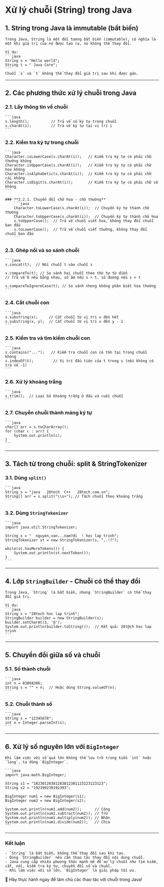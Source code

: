 # **Xử lý chuỗi (String) trong Java**

## **1. String trong Java là immutable (bất biến)**
	Trong Java, String là một đối tượng bất biến (immutable), có nghĩa là một khi giá trị của nó được tạo ra, nó không thể thay đổi.

	Ví dụ:
	```java
	String s = "Hello world";
	String t = " Java Core";
	```
	Chuỗi `s` và `t` không thể thay đổi giá trị sau khi được gán.

---
## **2. Các phương thức xử lý chuỗi trong Java**
### **2.1. Lấy thông tin về chuỗi**
	```java
	s.length();          // Trả về số ký tự trong chuỗi
	s.charAt(i);         // Trả về ký tự tại vị trí i
	```

### **2.2. Kiểm tra ký tự trong chuỗi**
	```java
	Character.isLowerCase(s.charAt(i));   // Kiểm tra ký tự có phải chữ thường không
	Character.isUpperCase(s.charAt(i));   // Kiểm tra ký tự có phải chữ hoa không
	Character.isAlphabetic(s.charAt(i));  // Kiểm tra ký tự có phải chữ cái không
	Character.isDigit(s.charAt(i));       // Kiểm tra ký tự có phải chữ số không
	```

	### **2.2.1. Chuyển đổi chữ hoa - chữ thường**
		```java
		Character.toLowerCase(s.charAt(i));  // Chuyển ký tự thành chữ thường
		Character.toUpperCase(s.charAt(i));  // Chuyển ký tự thành chữ hoa
		s.toUpperCase();  // Trả về chuỗi viết hoa, không thay đổi chuỗi ban đầu
		s.toLowerCase();  // Trả về chuỗi viết thường, không thay đổi chuỗi ban đầu
		```

### **2.3. Ghép nối và so sánh chuỗi**
	```java
	s.concat(t);  // Nối chuỗi t vào chuỗi s

	s.compareTo(t); // So sánh hai chuỗi theo thứ tự từ điển
	// Trả về 0 nếu bằng nhau, số âm nếu s < t, số dương nếu s > t

	s.compareToIgnoreCase(t); // So sánh nhưng không phân biệt hoa thường
	```

### **2.4. Cắt chuỗi con**
	```java
	s.substring(x);     // Cắt chuỗi từ vị trí x đến hết
	s.substring(x, y);  // Cắt chuỗi từ vị trí x đến y - 1
	```

### **2.5. Kiểm tra và tìm kiếm chuỗi con**
	```java
	s.contains("...");   // Kiểm tra chuỗi con có tồn tại trong chuỗi không
	s.indexOf(t);         // Vị trí đầu tiên của t trong s (nếu không có trả về -1)
	```

### **2.6. Xử lý khoảng trắng**
	```java
	s.trim();  // Loại bỏ khoảng trắng ở đầu và cuối chuỗi
	```

### **2.7. Chuyển chuỗi thành mảng ký tự**
	```java
	char[] arr = s.toCharArray();
	for (char c : arr) {
	    System.out.println(c);
	}
	```

---
## **3. Tách từ trong chuỗi: split & StringTokenizer**

### **3.1. Dùng `split()`**
	```java
	String s = "java   28tech  C++   28tech.com.vn";
	String[] arr = s.split("\\s+"); // Tách chuỗi theo khoảng trắng
	```

### **3.2. Dùng `StringTokenizer`**
	```java
	import java.util.StringTokenizer;

	String s = "  nguyen,van...nam?di  ! hoc lap trinh";
	StringTokenizer st = new StringTokenizer(s, ",.!?");

	while(st.hasMoreTokens()) {
	    System.out.println(st.nextToken());
	}
	```

---
## **4. Lớp `StringBuilder` - Chuỗi có thể thay đổi**
	Trong Java, `String` là bất biến, nhưng `StringBuilder` có thể thay đổi giá trị.

	Ví dụ:
	```java
	String s = "28tech hoc lap trinh";
	StringBuilder builder = new StringBuilder(s);
	builder.setCharAt(3, '@');
	System.out.println(builder.toString());  // Kết quả: 28t@ch hoc lap trinh
	```

---
## **5. Chuyển đổi giữa số và chuỗi**
### **5.1. Số thành chuỗi**
	```java
	int n = 83868386;
	String s = "" + n;  // Hoặc dùng String.valueOf(n);
	```

### **5.2. Chuỗi thành số**
	```java
	String s = "12345678";
	int n = Integer.parseInt(s);
	```

---
## **6. Xử lý số nguyên lớn với `BigInteger`**
	Khi làm việc với số quá lớn không thể lưu trữ trong kiểu `int` hoặc `long`, ta dùng `BigInteger`.

	```java
	import java.math.BigInteger;

	String s1 = "18238128381283812381123123123123";
	String s2 = "192399239192393";

	BigInteger num1 = new BigInteger(s1);
	BigInteger num2 = new BigInteger(s2);

	System.out.println(num1.add(num2));      // Cộng
	System.out.println(num1.subtract(num2)); // Trừ
	System.out.println(num1.multiply(num2)); // Nhân
	System.out.println(num1.divide(num2));   // Chia
	```

---
### **Kết luận**
	- `String` là bất biến, không thể thay đổi sau khi tạo.
	- Dùng `StringBuilder` nếu cần thao tác thay đổi nội dung chuỗi.
	- Java cung cấp nhiều phương thức mạnh mẽ để xử lý chuỗi như tìm kiếm, cắt, nối, kiểm tra ký tự, chuyển đổi số và chuỗi.
	- Khi làm việc với số lớn, `BigInteger` là giải pháp tối ưu.

🚀 Hãy thực hành ngay để làm chủ các thao tác với chuỗi trong Java!
